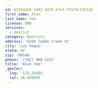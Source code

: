 ```yaml
---
id: b132a2e5-1d81-4373-b7e7-77a73c13512a
first_name: Alan
last_name: Yee
license: DMD
services:
  - dentist
category: Dentists
address: '6204 Caddo Creek St'
city: 'Las Vegas'
state: NV
zip: '89148'
phone: '(702) 968-5222'
title: 'Alan Yee'
_geoloc:
  lng: -115.28485
  lat: 36.049095
---
```

